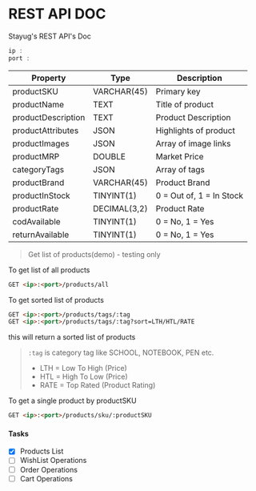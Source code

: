 # REST API DOC

Stayug's REST API's Doc

``` kotlin
ip : 
port : 
```


Property | Type | Description
------------ | ------------- | -------------
productSKU | VARCHAR(45) | Primary key
productName | TEXT | Title of product
productDescription | TEXT | Product Description
productAttributes | JSON | Highlights of product
productImages | JSON | Array of image links
productMRP | DOUBLE | Market Price
categoryTags | JSON | Array of tags
productBrand | VARCHAR(45) | Product Brand
productInStock | TINYINT(1) | 0 = Out of, 1 = In Stock
productRate | DECIMAL(3,2) | Product Rate
codAvailable | TINYINT(1) | 0 = No, 1 = Yes
returnAvailable | TINYINT(1) | 0 = No, 1 = Yes

> Get list of products(demo) - testing only

To get list of all products

``` html
GET <ip>:<port>/products/all 
```

To get sorted list of products 

``` html
GET <ip>:<port>/products/tags/:tag 
GET <ip>:<port>/products/tags/:tag?sort=LTH/HTL/RATE
```

 this will return a sorted list of products
 > `:tag` is category tag like SCHOOL, NOTEBOOK, PEN etc.
 >  * LTH = Low To High (Price)
 >  * HTL = High To Low (Price)
 >  * RATE = Top Rated (Product Rating)


To get a single product by productSKU

``` html
GET <ip>:<port>/products/sku/:productSKU
```


#### Tasks

- [x] Products List
- [ ] WishList Operations
- [ ] Order Operations
- [ ] Cart Operations
